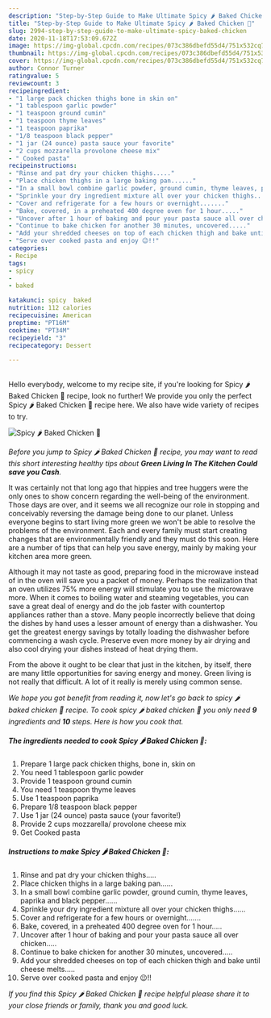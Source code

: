 ```yaml
---
description: "Step-by-Step Guide to Make Ultimate Spicy 🌶 Baked Chicken 🍗"
title: "Step-by-Step Guide to Make Ultimate Spicy 🌶 Baked Chicken 🍗"
slug: 2994-step-by-step-guide-to-make-ultimate-spicy-baked-chicken
date: 2020-11-18T17:53:09.672Z
image: https://img-global.cpcdn.com/recipes/073c386dbefd55d4/751x532cq70/spicy-🌶-baked-chicken-🍗-recipe-main-photo.jpg
thumbnail: https://img-global.cpcdn.com/recipes/073c386dbefd55d4/751x532cq70/spicy-🌶-baked-chicken-🍗-recipe-main-photo.jpg
cover: https://img-global.cpcdn.com/recipes/073c386dbefd55d4/751x532cq70/spicy-🌶-baked-chicken-🍗-recipe-main-photo.jpg
author: Connor Turner
ratingvalue: 5
reviewcount: 3
recipeingredient:
- "1 large pack chicken thighs bone in skin on"
- "1 tablespoon garlic powder"
- "1 teaspoon ground cumin"
- "1 teaspoon thyme leaves"
- "1 teaspoon paprika"
- "1/8 teaspoon black pepper"
- "1 jar (24 ounce) pasta sauce your favorite"
- "2 cups mozzarella provolone cheese mix"
- " Cooked pasta"
recipeinstructions:
- "Rinse and pat dry your chicken thighs....."
- "Place chicken thighs in a large baking pan......"
- "In a small bowl combine garlic powder, ground cumin, thyme leaves, paprika and black pepper......"
- "Sprinkle your dry ingredient mixture all over your chicken thighs......"
- "Cover and refrigerate for a few hours or overnight......."
- "Bake, covered, in a preheated 400 degree oven for 1 hour....."
- "Uncover after 1 hour of baking and pour your pasta sauce all over chicken....."
- "Continue to bake chicken for another 30 minutes, uncovered....."
- "Add your shredded cheeses on top of each chicken thigh and bake until cheese melts....."
- "Serve over cooked pasta and enjoy 😉!!"
categories:
- Recipe
tags:
- spicy
- 
- baked

katakunci: spicy  baked 
nutrition: 112 calories
recipecuisine: American
preptime: "PT16M"
cooktime: "PT34M"
recipeyield: "3"
recipecategory: Dessert

---
```

<br>
Hello everybody, welcome to my recipe site, if you're looking for Spicy 🌶 Baked Chicken 🍗 recipe, look no further! We provide you only the perfect Spicy 🌶 Baked Chicken 🍗 recipe here. We also have wide variety of recipes to try.
<br>


![Spicy 🌶 Baked Chicken 🍗](https://img-global.cpcdn.com/recipes/073c386dbefd55d4/751x532cq70/spicy-🌶-baked-chicken-🍗-recipe-main-photo.jpg)

<i>Before you jump to Spicy 🌶 Baked Chicken 🍗 recipe, you may want to read this short interesting healthy tips about 
<strong>Green Living In The Kitchen Could save you Cash</strong>.</i>
</br>

It was certainly not that long ago that hippies and tree huggers were the only ones to show concern regarding the well-being of the environment. Those days are over, and it seems we all recognize our role in stopping and conceivably reversing the damage being done to our planet. Unless everyone begins to start living more green we won't be able to resolve the problems of the environment. Each and every family must start creating changes that are environmentally friendly and they must do this soon. Here are a number of tips that can help you save energy, mainly by making your kitchen area more green.

Although it may not taste as good, preparing food in the microwave instead of in the oven will save you a packet of money. Perhaps the realization that an oven utilizes 75% more energy will stimulate you to use the microwave more. When it comes to boiling water and steaming vegetables, you can save a great deal of energy and do the job faster with countertop appliances rather than a stove. Many people incorrectly believe that doing the dishes by hand uses a lesser amount of energy than a dishwasher. You get the greatest energy savings by totally loading the dishwasher before commencing a wash cycle. Preserve even more money by air drying and also cool drying your dishes instead of heat drying them.

From the above it ought to be clear that just in the kitchen, by itself, there are many little opportunities for saving energy and money. Green living is not really that difficult. A lot of it really is merely using common sense.


<i>We hope you got benefit from reading it, now let's go back to spicy 🌶 baked chicken 🍗 recipe. To cook spicy 🌶 baked chicken 🍗 you only need <strong>9</strong> ingredients and <strong>10</strong> steps. Here is how you cook that.
</i>

##### The ingredients needed to cook Spicy 🌶 Baked Chicken 🍗:

1. Prepare 1 large pack chicken thighs, bone in, skin on
1. You need 1 tablespoon garlic powder
1. Provide 1 teaspoon ground cumin
1. You need 1 teaspoon thyme leaves
1. Use 1 teaspoon paprika
1. Prepare 1/8 teaspoon black pepper
1. Use 1 jar (24 ounce) pasta sauce (your favorite!)
1. Provide 2 cups mozzarella/ provolone cheese mix
1. Get  Cooked pasta


##### Instructions to make Spicy 🌶 Baked Chicken 🍗:

1. Rinse and pat dry your chicken thighs.....
1. Place chicken thighs in a large baking pan......
1. In a small bowl combine garlic powder, ground cumin, thyme leaves, paprika and black pepper......
1. Sprinkle your dry ingredient mixture all over your chicken thighs......
1. Cover and refrigerate for a few hours or overnight.......
1. Bake, covered, in a preheated 400 degree oven for 1 hour.....
1. Uncover after 1 hour of baking and pour your pasta sauce all over chicken.....
1. Continue to bake chicken for another 30 minutes, uncovered.....
1. Add your shredded cheeses on top of each chicken thigh and bake until cheese melts.....
1. Serve over cooked pasta and enjoy 😉!!


<i>If you find this Spicy 🌶 Baked Chicken 🍗 recipe helpful please share it to your close friends or family, thank you and good luck.</i>

